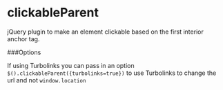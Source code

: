 clickableParent
================

jQuery plugin to make an element clickable based on the first interior anchor tag.

###Options

If using Turbolinks you can pass in an option `$().clickableParent({turbolinks=true})` to use Turbolinks to change the url and not `window.location`